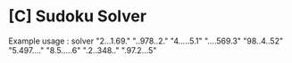 # [C] Sudoku Solver

Example usage : solver "2...1.69." "..978..2." "4.....5.1" "....569.3" "98..4..52" "5.497...." "8.5.....6" ".2..348.." ".97.2...5"
